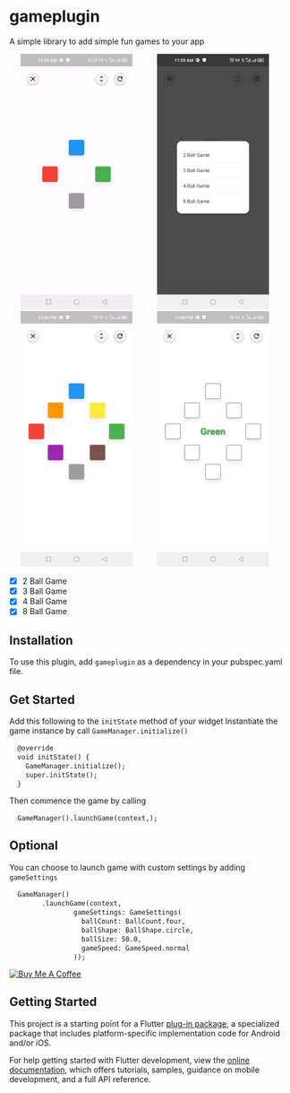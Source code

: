 # gameplugin

A simple library to add simple fun games to your app

<p>
    <img src="https://github.com/johnebere58/gameplugin/blob/master/screenshots/demo1.gif" width="200px" height="auto" hspace="20"/>
    <img src="https://github.com/johnebere58/gameplugin/blob/master/screenshots/sample1.png" width="200px" height="auto" hspace="20"/>
    <img src="https://github.com/johnebere58/gameplugin/blob/master/screenshots/sample2.png" width="200px" height="auto" hspace="20"/>
    <img src="https://github.com/johnebere58/gameplugin/blob/master/screenshots/sample3.png" width="200px" height="auto" hspace="20"/>
   </p>

- [x] 2 Ball Game
- [x] 3 Ball Game
- [x] 4 Ball Game
- [x] 8 Ball Game

## Installation
To use this plugin, add `gameplugin` as a dependency in your pubspec.yaml file.

## Get Started

Add this following to the `initState` method of your widget
Instantiate the game instance by call `GameManager.initialize()`
```
  @override
  void initState() {
    GameManager.initialize();
    super.initState();
  }
```

Then commence the game by calling
```
  GameManager().launchGame(context,);
```

## Optional

You can choose to launch game with custom settings by adding `gameSettings`
```
  GameManager()
        .launchGame(context,
                gameSettings: GameSettings(
                  ballCount: BallCount.four,
                  ballShape: BallShape.circle,
                  ballSize: 50.0,
                  gameSpeed: GameSpeed.normal
                ));
```

[![Buy Me A Coffee](https://bmc-cdn.nyc3.digitaloceanspaces.com/BMC-button-images/custom_images/orange_img.png "Buy Me A Coffee")](https://www.buymeacoffee.com/johnebere58 "Buy Me A Coffee")

## Getting Started
 
This project is a starting point for a Flutter
[plug-in package](https://flutter.dev/developing-packages/),
a specialized package that includes platform-specific implementation code for
Android and/or iOS.

For help getting started with Flutter development, view the
[online documentation](https://flutter.dev/docs), which offers tutorials,
samples, guidance on mobile development, and a full API reference.

